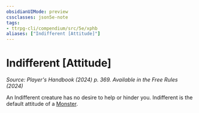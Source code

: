 ```yaml
---
obsidianUIMode: preview
cssclasses: json5e-note
tags:
- ttrpg-cli/compendium/src/5e/xphb
aliases: ["Indifferent [Attitude]"]
---
```

# Indifferent [Attitude]
*Source: Player's Handbook (2024) p. 369. Available in the Free Rules (2024)* 

An Indifferent creature has no desire to help or hinder you. Indifferent is the default attitude of a [Monster](monster-xphb.md).